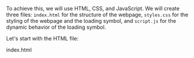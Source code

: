 To achieve this, we will use HTML, CSS, and JavaScript. We will create three files: `index.html` for the structure of the webpage, `styles.css` for the styling of the webpage and the loading symbol, and `script.js` for the dynamic behavior of the loading symbol.

Let's start with the HTML file:

index.html
